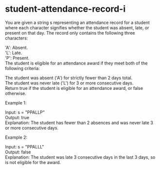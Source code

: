 # student-attendance-record-i

You are given a string s representing an attendance record for a student where each character signifies whether the student was absent, late, or present on that day. The record only contains the following three characters:

'A': Absent.<br>
'L': Late.<br>
'P': Present.<br>
The student is eligible for an attendance award if they meet both of the following criteria:

The student was absent ('A') for strictly fewer than 2 days total.<br>
The student was never late ('L') for 3 or more consecutive days.<br>
Return true if the student is eligible for an attendance award, or false otherwise.<br>

Example 1:

Input: s = "PPALLP"<br>
Output: true<br>
Explanation: The student has fewer than 2 absences and was never late 3 or more consecutive days.

Example 2:

Input: s = "PPALLL"<br>
Output: false<br>
Explanation: The student was late 3 consecutive days in the last 3 days, so is not eligible for the award.
